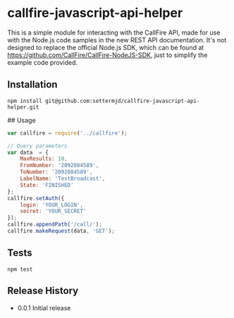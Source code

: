 # callfire-javascript-api-helper

This is a simple module for interacting with the CallFire API, made for
use with the Node.js code samples in the new REST API documentation. It's not designed to replace the official Node.js SDK, which can be found
at <https://github.com/CallFire/CallFire-NodeJS-SDK>, just to simplify
the example code provided.

## Installation

`npm install git@github.com:settermjd/callfire-javascript-api-helper.git`

## Usage

```javascript
var callfire = require('../callfire');

// Query parameters
var data  = {
    MaxResults: 10,
    FromNumber: '2092084589',
    ToNumber: '2092084589',
    LabelName: 'TestBroadcast',
    State: 'FINISHED'
};
callfire.setAuth({
    login: 'YOUR_LOGIN',
    secret: 'YOUR_SECRET'
});
callfire.appendPath('/call/');
callfire.makeRequest(data, 'GET');

```

## Tests

`npm test`

## Release History

- 0.0.1 Initial release


